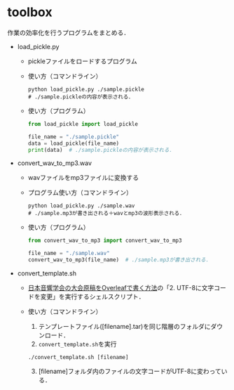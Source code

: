 # toolbox

作業の効率化を行うプログラムをまとめる．

* load\_pickle.py
  
  * pickleファイルをロードするプログラム
  
  * 使い方（コマンドライン）
    
    ```
    python load_pickle.py ./sample.pickle
    # ./sample.pickleの内容が表示される．
    ```
  
  * 使い方（プログラム）
    
    ```python
    from load_pickle import load_pickle
    
    file_name = "./sample.pickle"
    data = load_pickle(file_name)
    print(data)  # ./sample.pickleの内容が表示される．
    ```

* convert\_wav\_to\_mp3.wav
  
  * wavファイルをmp3ファイルに変換する
  
  * プログラム使い方（コマンドライン）
    
    ```
    python load_pickle.py ./sample.wav
    # ./sample.mp3が書き出される＋wavとmp3の波形表示される．
    ```
  
  * 使い方（プログラム）
    
    ```python
    from convert_wav_to_mp3 import convert_wav_to_mp3
    
    file_name = "./sample.wav"
    convert_wav_to_mp3(file_name)  # ./sample.mp3が書き出される．
    ```

* convert\_template.sh

  * [日本音響学会の大会原稿をOverleafで書く方法](https://scrapbox.io/k-yasu/%E6%97%A5%E6%9C%AC%E9%9F%B3%E9%9F%BF%E5%AD%A6%E4%BC%9A%E3%81%AE%E5%A4%A7%E4%BC%9A%E5%8E%9F%E7%A8%BF%E3%82%92Overleaf%E3%81%A7%E6%9B%B8%E3%81%8F%E6%96%B9%E6%B3%95)の「2. UTF-8に文字コードを変更」を実行するシェルスクリプト．

  * 使い方（コマンドライン）

    1. テンプレートファイル([filename].tar)を同じ階層のフォルダにダウンロード．
    3. `convert_template.sh`を実行
    ```
    ./convert_template.sh [filename]
    ```
    3. [filename]フォルダ内のファイルの文字コードがUTF-8に変わっている．